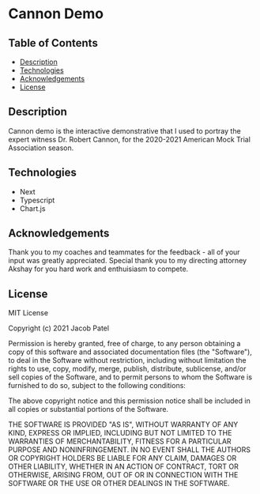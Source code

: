 # Cannon Demo

## Table of Contents
- [Description](#description)
- [Technologies](#technologies)
- [Acknowledgements](#acknowledgements)
- [License](#license)

## Description

Cannon demo is the interactive demonstrative that I used to portray the expert witness Dr. Robert Cannon, for the 2020-2021 American Mock Trial Association season. 

## Technologies

* Next
* Typescript
* Chart.js

## Acknowledgements

Thank you to my coaches and teammates for the feedback - all of your input was greatly appreciated. Special thank you to my directing attorney Akshay for you hard work and enthuisiasm to compete.

## License

MIT License

Copyright (c) 2021 Jacob Patel

Permission is hereby granted, free of charge, to any person obtaining a copy of this software and associated documentation files (the "Software"), to deal in the Software without restriction, including without limitation the rights to use, copy, modify, merge, publish, distribute, sublicense, and/or sell copies of the Software, and to permit persons to whom the Software is furnished to do so, subject to the following conditions:

The above copyright notice and this permission notice shall be included in all copies or substantial portions of the Software.

THE SOFTWARE IS PROVIDED "AS IS", WITHOUT WARRANTY OF ANY KIND, EXPRESS OR IMPLIED, INCLUDING BUT NOT LIMITED TO THE WARRANTIES OF MERCHANTABILITY, FITNESS FOR A PARTICULAR PURPOSE AND NONINFRINGEMENT. IN NO EVENT SHALL THE AUTHORS OR COPYRIGHT HOLDERS BE LIABLE FOR ANY CLAIM, DAMAGES OR OTHER LIABILITY, WHETHER IN AN ACTION OF CONTRACT, TORT OR OTHERWISE, ARISING FROM, OUT OF OR IN CONNECTION WITH THE SOFTWARE OR THE USE OR OTHER DEALINGS IN THE SOFTWARE.
